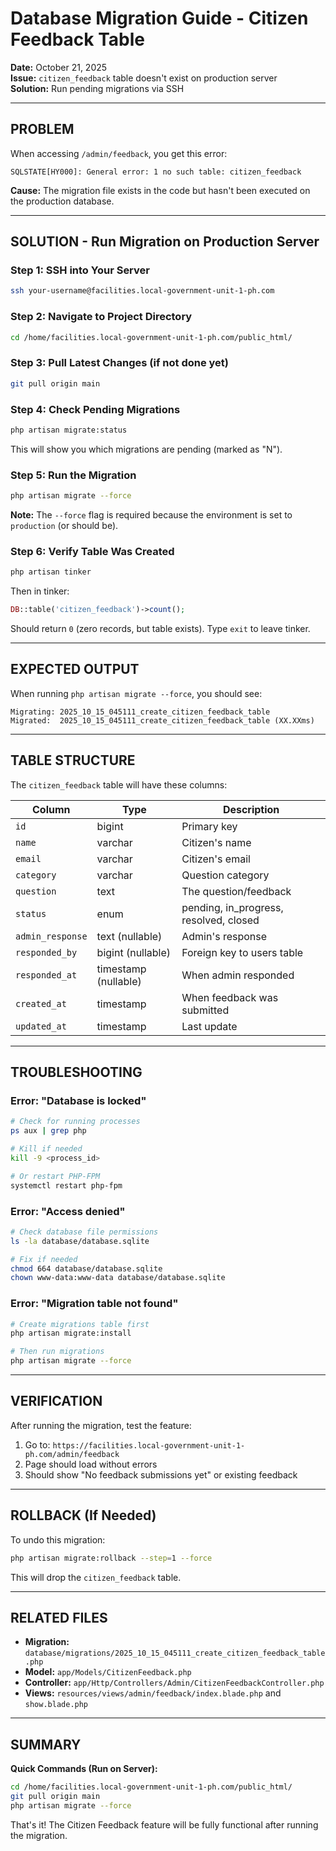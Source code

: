 # Database Migration Guide - Citizen Feedback Table

**Date:** October 21, 2025  
**Issue:** `citizen_feedback` table doesn't exist on production server  
**Solution:** Run pending migrations via SSH

---

## PROBLEM

When accessing `/admin/feedback`, you get this error:
```
SQLSTATE[HY000]: General error: 1 no such table: citizen_feedback
```

**Cause:** The migration file exists in the code but hasn't been executed on the production database.

---

## SOLUTION - Run Migration on Production Server

### Step 1: SSH into Your Server

```bash
ssh your-username@facilities.local-government-unit-1-ph.com
```

### Step 2: Navigate to Project Directory

```bash
cd /home/facilities.local-government-unit-1-ph.com/public_html/
```

### Step 3: Pull Latest Changes (if not done yet)

```bash
git pull origin main
```

### Step 4: Check Pending Migrations

```bash
php artisan migrate:status
```

This will show you which migrations are pending (marked as "N").

### Step 5: Run the Migration

```bash
php artisan migrate --force
```

**Note:** The `--force` flag is required because the environment is set to `production` (or should be).

### Step 6: Verify Table Was Created

```bash
php artisan tinker
```

Then in tinker:
```php
DB::table('citizen_feedback')->count();
```

Should return `0` (zero records, but table exists). Type `exit` to leave tinker.

---

## EXPECTED OUTPUT

When running `php artisan migrate --force`, you should see:

```
Migrating: 2025_10_15_045111_create_citizen_feedback_table
Migrated:  2025_10_15_045111_create_citizen_feedback_table (XX.XXms)
```

---

## TABLE STRUCTURE

The `citizen_feedback` table will have these columns:

| Column | Type | Description |
|--------|------|-------------|
| `id` | bigint | Primary key |
| `name` | varchar | Citizen's name |
| `email` | varchar | Citizen's email |
| `category` | varchar | Question category |
| `question` | text | The question/feedback |
| `status` | enum | pending, in_progress, resolved, closed |
| `admin_response` | text (nullable) | Admin's response |
| `responded_by` | bigint (nullable) | Foreign key to users table |
| `responded_at` | timestamp (nullable) | When admin responded |
| `created_at` | timestamp | When feedback was submitted |
| `updated_at` | timestamp | Last update |

---

## TROUBLESHOOTING

### Error: "Database is locked"

```bash
# Check for running processes
ps aux | grep php

# Kill if needed
kill -9 <process_id>

# Or restart PHP-FPM
systemctl restart php-fpm
```

### Error: "Access denied"

```bash
# Check database file permissions
ls -la database/database.sqlite

# Fix if needed
chmod 664 database/database.sqlite
chown www-data:www-data database/database.sqlite
```

### Error: "Migration table not found"

```bash
# Create migrations table first
php artisan migrate:install

# Then run migrations
php artisan migrate --force
```

---

## VERIFICATION

After running the migration, test the feature:

1. Go to: `https://facilities.local-government-unit-1-ph.com/admin/feedback`
2. Page should load without errors
3. Should show "No feedback submissions yet" or existing feedback

---

## ROLLBACK (If Needed)

To undo this migration:

```bash
php artisan migrate:rollback --step=1 --force
```

This will drop the `citizen_feedback` table.

---

## RELATED FILES

- **Migration:** `database/migrations/2025_10_15_045111_create_citizen_feedback_table.php`
- **Model:** `app/Models/CitizenFeedback.php`
- **Controller:** `app/Http/Controllers/Admin/CitizenFeedbackController.php`
- **Views:** `resources/views/admin/feedback/index.blade.php` and `show.blade.php`

---

## SUMMARY

**Quick Commands (Run on Server):**

```bash
cd /home/facilities.local-government-unit-1-ph.com/public_html/
git pull origin main
php artisan migrate --force
```

That's it! The Citizen Feedback feature will be fully functional after running the migration.


